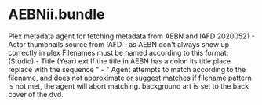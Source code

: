 # AEBNii.bundle

Plex metadata agent for fetching metadata from AEBN and IAFD
20200521 - 	Actor thumbnails source from IAFD - as AEBN don't always show up correctly in plex
			Filenames must be named according to this format: (Studio) - Title (Year).ext
			If the title in AEBN has a colon its title place replace with the sequence " - "
			Agent attempts to match according to the filename, and does not approximate or suggest matches
			if filename pattern is not met, the agent will abort matching.
			background art is set to the back cover of the dvd.